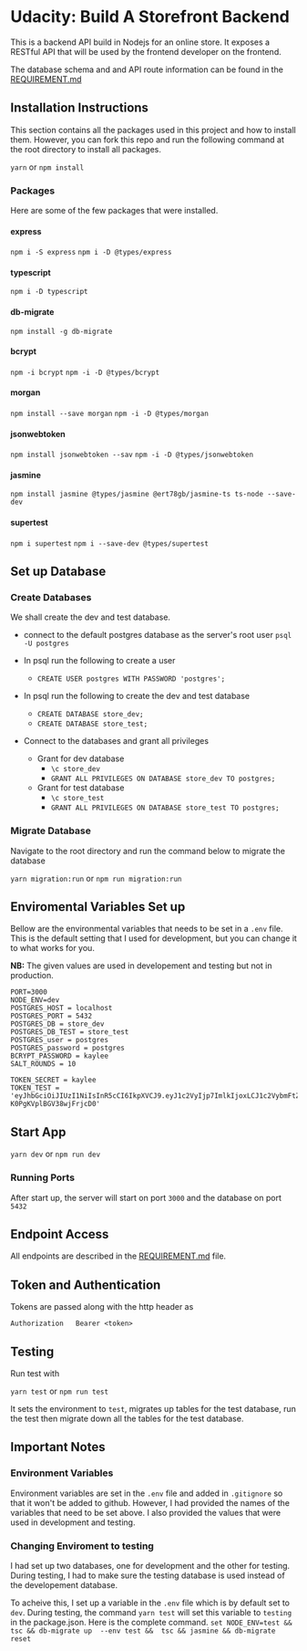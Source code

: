 # Udacity: Build A Storefront Backend

This is a backend API build in Nodejs for an online store. It exposes a RESTful API that will be used by the frontend developer on the frontend. 

The database schema and and API route information can be found in the [REQUIREMENT.md](REQUIREMENTS.md) 

## Installation Instructions
This section contains all the packages used in this project and how to install them. However, you can fork this repo and run the following command at the root directory to install all packages.

`yarn` or `npm install`

### Packages

Here are some of the few packages that were installed.

#### express
`npm i -S express`
`npm i -D @types/express`

#### typescript
`npm i -D typescript`

#### db-migrate
`npm install -g db-migrate`

#### bcrypt
`npm -i bcrypt`
`npm -i -D @types/bcrypt`

#### morgan 
`npm install --save morgan`
`npm -i -D @types/morgan`

#### jsonwebtoken
`npm install jsonwebtoken --sav`
`npm -i -D @types/jsonwebtoken`

#### jasmine
`npm install jasmine @types/jasmine @ert78gb/jasmine-ts ts-node --save-dev`

#### supertest
`npm i supertest`
`npm i --save-dev @types/supertest`


## Set up Database
### Create Databases
We shall create the dev and test database.

- connect to the default postgres database as the server's root user `psql -U postgres`
- In psql run the following to create a user 
    - `CREATE USER postgres WITH PASSWORD 'postgres';`

- In psql run the following to create the dev and test database
    - `CREATE DATABASE store_dev;`
    - `CREATE DATABASE store_test;`
    
- Connect to the databases and grant all privileges
    - Grant for dev database
        - `\c store_dev`
        - `GRANT ALL PRIVILEGES ON DATABASE store_dev TO postgres;`
    - Grant for test database
        - `\c store_test`
        - `GRANT ALL PRIVILEGES ON DATABASE store_test TO postgres;`

### Migrate Database
Navigate to the root directory and run the command below to migrate the database 

`yarn migration:run` or `npm run migration:run`

## Enviromental Variables Set up
Bellow are the environmental variables that needs to be set in a `.env` file. This is the default setting that I used for development, but you can change it to what works for you. 

**NB:** The given values are used in developement and testing but not in production. 
```
PORT=3000
NODE_ENV=dev
POSTGRES_HOST = localhost
POSTGRES_PORT = 5432
POSTGRES_DB = store_dev
POSTGRES_DB_TEST = store_test
POSTGRES_user = postgres
POSTGRES_password = postgres
BCRYPT_PASSWORD = kaylee
SALT_ROUNDS = 10

TOKEN_SECRET = kaylee
TOKEN_TEST = 'eyJhbGciOiJIUzI1NiIsInR5cCI6IkpXVCJ9.eyJ1c2VyIjp7ImlkIjoxLCJ1c2VybmFtZSI6Im9tYXIiLCJmaXJzdG5hbWUiOiJvbWFyIiwibGFzdG5hbWUiOiJvc2FtYSIsImVtYWlsIjoib21hckBnbWFpbC5jb20ifSwiaWF0IjoxNjY1NjgxNjQyfQ.AOodsZtdAU26jkitXJ0i_-K0PgKVplBGV38wjFrjcD0'

```

## Start App
`yarn dev` or `npm run dev`

### Running Ports 
After start up, the server will start on port `3000` and the database on port `5432`

## Endpoint Access
All endpoints are described in the [REQUIREMENT.md](REQUIREMENTS.md) file. 

## Token and Authentication
Tokens are passed along with the http header as 
```
Authorization   Bearer <token>
```

## Testing
Run test with 

`yarn test` or `npm run test`

It sets the environment to `test`, migrates up tables for the test database, run the test then migrate down all the tables for the test database. 

## Important Notes 

### Environment Variables
Environment variables are set in the `.env` file and added in `.gitignore` so that it won't be added to github. However, I had provided the names of the variables that need to be set above. I also provided the values that were used in development and testing. 


### Changing Enviroment to testing 
I had set up two databases, one for development and the other for testing. During testing, I had to make sure the testing database is used instead of the developement database. 

To acheive this, I set up a variable in the `.env` file which is by default set to `dev`. During testing, the command `yarn test` will set this variable to `testing` in the package.json. Here is the complete command.
`set NODE_ENV=test &&  tsc && db-migrate up  --env test &&  tsc && jasmine && db-migrate reset`
